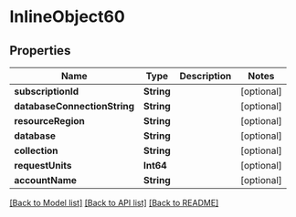 # InlineObject60

## Properties
Name | Type | Description | Notes
------------ | ------------- | ------------- | -------------
**subscriptionId** | **String** |  | [optional] 
**databaseConnectionString** | **String** |  | [optional] 
**resourceRegion** | **String** |  | [optional] 
**database** | **String** |  | [optional] 
**collection** | **String** |  | [optional] 
**requestUnits** | **Int64** |  | [optional] 
**accountName** | **String** |  | [optional] 

[[Back to Model list]](../README.md#documentation-for-models) [[Back to API list]](../README.md#documentation-for-api-endpoints) [[Back to README]](../README.md)


